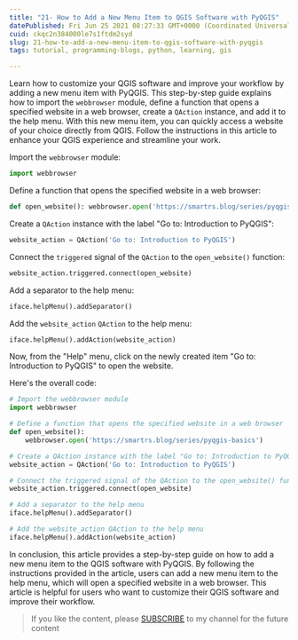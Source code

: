 ```yaml
---
title: "21- How to Add a New Menu Item to QGIS Software with PyQGIS"
datePublished: Fri Jun 25 2021 08:27:33 GMT+0000 (Coordinated Universal Time)
cuid: ckqc2n384000le7s1ftdm2syd
slug: 21-how-to-add-a-new-menu-item-to-qgis-software-with-pyqgis
tags: tutorial, programming-blogs, python, learning, gis

---
```


Learn how to customize your QGIS software and improve your workflow by adding a new menu item with PyQGIS. This step-by-step guide explains how to import the `webbrowser` module, define a function that opens a specified website in a web browser, create a `QAction` instance, and add it to the help menu. With this new menu item, you can quickly access a website of your choice directly from QGIS. Follow the instructions in this article to enhance your QGIS experience and streamline your work.

Import the `webbrowser` module:

```python
import webbrowser
```

  
Define a function that opens the specified website in a web browser:

```python
def open_website(): webbrowser.open('https://smartrs.blog/series/pyqgis-basics')
```

Create a `QAction` instance with the label "Go to: Introduction to PyQGIS":

```python
website_action = QAction('Go to: Introduction to PyQGIS')
```

Connect the `triggered` signal of the `QAction` to the `open_website()` function:

```python
website_action.triggered.connect(open_website)
```

Add a separator to the help menu:

```python
iface.helpMenu().addSeparator()
```

Add the `website_action` `QAction` to the help menu:

```python
iface.helpMenu().addAction(website_action)
```

Now, from the "Help" menu, click on the newly created item "Go to: Introduction to PyQGIS" to open the website.

Here's the overall code:

```python
# Import the webbrowser module
import webbrowser

# Define a function that opens the specified website in a web browser
def open_website():
    webbrowser.open('https://smartrs.blog/series/pyqgis-basics')

# Create a QAction instance with the label "Go to: Introduction to PyQGIS"
website_action = QAction('Go to: Introduction to PyQGIS')

# Connect the triggered signal of the QAction to the open_website() function
website_action.triggered.connect(open_website)

# Add a separator to the help menu
iface.helpMenu().addSeparator()

# Add the website_action QAction to the help menu
iface.helpMenu().addAction(website_action)
```

In conclusion, this article provides a step-by-step guide on how to add a new menu item to the QGIS software with PyQGIS. By following the instructions provided in the article, users can add a new menu item to the help menu, which will open a specified website in a web browser. This article is helpful for users who want to customize their QGIS software and improve their workflow.

> If you like the content, please [SUBSCRIBE](https://www.youtube.com/channel/UCpbWlHEqBSnJb6i4UemXQpA?sub_confirmation=1) to my channel for the future content